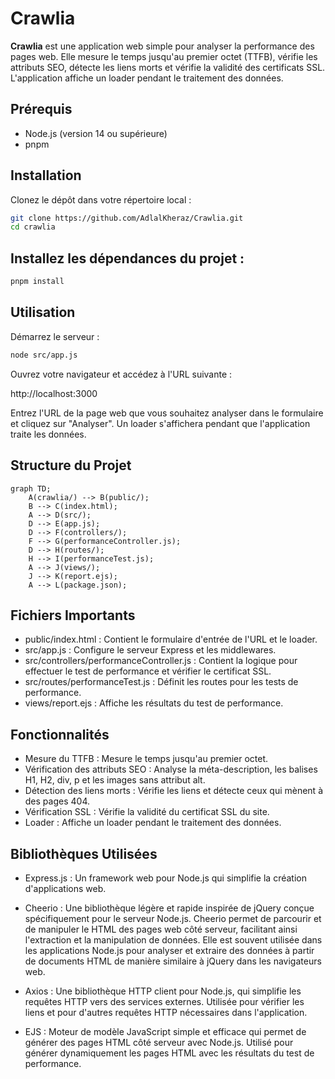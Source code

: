 # Crawlia

**Crawlia** est une application web simple pour analyser la performance des pages web. Elle mesure le temps jusqu'au premier octet (TTFB), vérifie les attributs SEO, détecte les liens morts et vérifie la validité des certificats SSL. L'application affiche un loader pendant le traitement des données.

## Prérequis

- Node.js (version 14 ou supérieure)
- pnpm

## Installation

Clonez le dépôt dans votre répertoire local :

```bash
git clone https://github.com/AdlalKheraz/Crawlia.git
cd crawlia
```
## Installez les dépendances du projet :
```bash
pnpm install
```

## Utilisation
Démarrez le serveur :
```bash
node src/app.js
```
Ouvrez votre navigateur et accédez à l'URL suivante :

http://localhost:3000

Entrez l'URL de la page web que vous souhaitez analyser dans le formulaire et cliquez sur "Analyser". Un loader s'affichera pendant que l'application traite les données.

## Structure du Projet


```mermaid
graph TD;
    A(crawlia/) --> B(public/);
    B --> C(index.html);
    A --> D(src/);
    D --> E(app.js);
    D --> F(controllers/);
    F --> G(performanceController.js);
    D --> H(routes/);
    H --> I(performanceTest.js);
    A --> J(views/);
    J --> K(report.ejs);
    A --> L(package.json);

```


## Fichiers Importants
- public/index.html : Contient le formulaire d'entrée de l'URL et le loader.
- src/app.js : Configure le serveur Express et les middlewares.
- src/controllers/performanceController.js : Contient la logique pour effectuer le test de performance et vérifier le certificat SSL.
- src/routes/performanceTest.js : Définit les routes pour les tests de performance.
- views/report.ejs : Affiche les résultats du test de performance.

## Fonctionnalités

- Mesure du TTFB : Mesure le temps jusqu'au premier octet.
- Vérification des attributs SEO : Analyse la méta-description, les balises H1, H2, div, p et les images sans attribut alt.
- Détection des liens morts : Vérifie les liens et détecte ceux qui mènent à des pages 404.
- Vérification SSL : Vérifie la validité du certificat SSL du site.
- Loader : Affiche un loader pendant le traitement des données.

## Bibliothèques Utilisées
- Express.js : Un framework web pour Node.js qui simplifie la création d'applications web.

- Cheerio : Une bibliothèque légère et rapide inspirée de jQuery conçue spécifiquement pour le serveur Node.js. Cheerio permet de parcourir et de manipuler le HTML des pages web côté serveur, facilitant ainsi l'extraction et la manipulation de données. Elle est souvent utilisée dans les applications Node.js pour analyser et extraire des données à partir de documents HTML de manière similaire à jQuery dans les navigateurs web.

- Axios : Une bibliothèque HTTP client pour Node.js, qui simplifie les requêtes HTTP vers des services externes. Utilisée pour vérifier les liens et pour d'autres requêtes HTTP nécessaires dans l'application.

- EJS : Moteur de modèle JavaScript simple et efficace qui permet de générer des pages HTML côté serveur avec Node.js. Utilisé pour générer dynamiquement les pages HTML avec les résultats du test de performance.